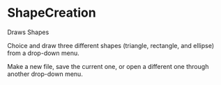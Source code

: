 # ShapeCreation
Draws Shapes

Choice and draw three different shapes (triangle, rectangle, and ellipse) from a drop-down menu.

Make a new file, save the current one, or open a different one through another drop-down menu.
